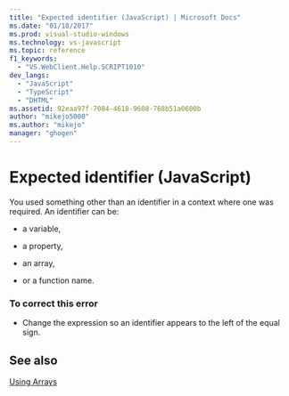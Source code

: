 ```yaml
---
title: "Expected identifier (JavaScript) | Microsoft Docs"
ms.date: "01/18/2017"
ms.prod: visual-studio-windows
ms.technology: vs-javascript
ms.topic: reference
f1_keywords: 
  - "VS.WebClient.Help.SCRIPT1010"
dev_langs: 
  - "JavaScript"
  - "TypeScript"
  - "DHTML"
ms.assetid: 92eaa97f-7084-4618-9608-768b51a0600b
author: "mikejo5000"
ms.author: "mikejo"
manager: "ghogen"
---
```

# Expected identifier (JavaScript)
You used something other than an identifier in a context where one was required. An identifier can be:  
  
- a variable,  
  
- a property,  
  
- an array,  
  
- or a function name.  
  
### To correct this error  
  
- Change the expression so an identifier appears to the left of the equal sign.  
  
## See also  
 [Using Arrays](../../javascript/advanced/using-arrays-javascript.md)
